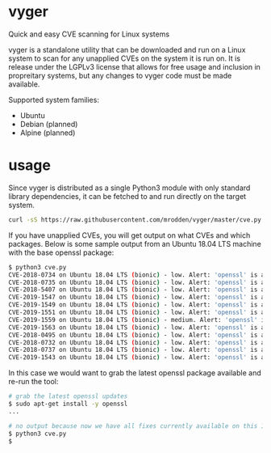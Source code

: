 # vyger

Quick and easy CVE scanning for Linux systems

vyger is a standalone utility that can be downloaded and run on a Linux system to scan for any unapplied CVEs on the system it is run on.
It is release under the LGPLv3 license that allows for free usage and inclusion in propreitary systems, but any changes to vyger code
must be made available.

Supported system families:

  - Ubuntu
  - Debian (planned)
  - Alpine (planned)

# usage

Since vyger is distributed as a single Python3 module with only standard library dependencies, it can be fetched to and run directly on the target system.

```sh
curl -sS https://raw.githubusercontent.com/mrodden/vyger/master/cve.py | python3
```

If you have unapplied CVEs, you will get output on what CVEs and which packages. Below is some sample output from an Ubuntu 18.04 LTS machine with the base openssl package:
```sh
$ python3 cve.py
CVE-2018-0734 on Ubuntu 18.04 LTS (bionic) - low. Alert: 'openssl' is at 1.1.0g-2ubuntu4, need 1.1.0g-2ubuntu4.3 or later
CVE-2018-0735 on Ubuntu 18.04 LTS (bionic) - low. Alert: 'openssl' is at 1.1.0g-2ubuntu4, need 1.1.0g-2ubuntu4.3 or later
CVE-2018-5407 on Ubuntu 18.04 LTS (bionic) - low. Alert: 'openssl' is at 1.1.0g-2ubuntu4, need 1.1.0g-2ubuntu4.3 or later
CVE-2019-1547 on Ubuntu 18.04 LTS (bionic) - low. Alert: 'openssl' is at 1.1.0g-2ubuntu4, need 1.1.1-1ubuntu2.1~18.04.6 or later
CVE-2019-1549 on Ubuntu 18.04 LTS (bionic) - low. Alert: 'openssl' is at 1.1.0g-2ubuntu4, need 1.1.1-1ubuntu2.1~18.04.6 or later
CVE-2019-1551 on Ubuntu 18.04 LTS (bionic) - low. Alert: 'openssl' is at 1.1.0g-2ubuntu4, need 1.1.1-1ubuntu2.1~18.04.6 or later
CVE-2019-1559 on Ubuntu 18.04 LTS (bionic) - medium. Alert: 'openssl' is at 1.1.0g-2ubuntu4, need 1.1.0g-2ubuntu4.3 or later
CVE-2019-1563 on Ubuntu 18.04 LTS (bionic) - low. Alert: 'openssl' is at 1.1.0g-2ubuntu4, need 1.1.1-1ubuntu2.1~18.04.6 or later
CVE-2018-0495 on Ubuntu 18.04 LTS (bionic) - low. Alert: 'openssl' is at 1.1.0g-2ubuntu4, need 1.1.0g-2ubuntu4.1 or later
CVE-2018-0732 on Ubuntu 18.04 LTS (bionic) - low. Alert: 'openssl' is at 1.1.0g-2ubuntu4, need 1.1.0g-2ubuntu4.1 or later
CVE-2018-0737 on Ubuntu 18.04 LTS (bionic) - low. Alert: 'openssl' is at 1.1.0g-2ubuntu4, need 1.1.0g-2ubuntu4.1 or later
CVE-2019-1543 on Ubuntu 18.04 LTS (bionic) - low. Alert: 'openssl' is at 1.1.0g-2ubuntu4, need 1.1.1-1ubuntu2.1~18.04.2 or later
```

In this case we would want to grab the latest openssl package available and re-run the tool:
```sh
# grab the latest openssl updates
$ sudo apt-get install -y openssl
...

# no output because now we have all fixes currently available on this 18.04 LTS host
$ python3 cve.py
$
```
